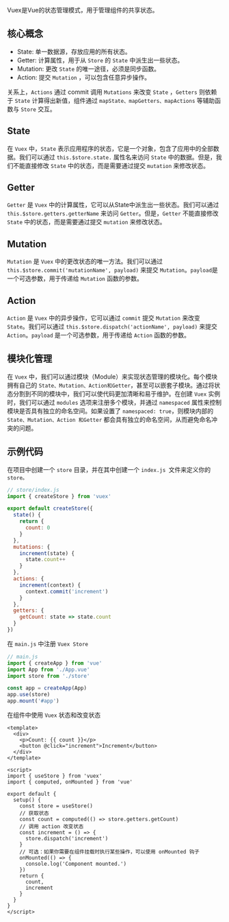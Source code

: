 Vuex是Vue的状态管理模式，用于管理组件的共享状态。

## 核心概念
* State: 单一数据源，存放应用的所有状态。
* Getter: 计算属性，用于从 `Store` 的 `State` 中派生出一些状态。
* Mutation: 更改 `State` 的唯一途径，必须是同步函数。
* Action: 提交 `Mutation` ，可以包含任意异步操作。 

关系上，`Actions` 通过 commit 调用 `Mutations` 来改变 `State` ，`Getters` 则依赖于 `State` 计算得出新值，组件通过 `mapState、mapGetters、mapActions` 等辅助函数与 `Store` 交互。

## State

在 `Vuex` 中，`State` 表示应用程序的状态，它是一个对象，包含了应用中的全部数据。我们可以通过 `this.$store.state.` 属性名来访问 `State` 中的数据。但是，我们不能直接修改 `State` 中的状态，而是需要通过提交 `mutation` 来修改状态。

## Getter
`Getter` 是 `Vuex` 中的计算属性，它可以从State中派生出一些状态。我们可以通过 `this.$store.getters.getterName` 来访问 `Getter`。但是，`Getter` 不能直接修改 `State` 中的状态，而是需要通过提交 `mutation` 来修改状态。

## Mutation
`Mutation` 是 `Vuex` 中的更改状态的唯一方法。我们可以通过 `this.$store.commit('mutationName', payload)` 来提交 `Mutation`。`payload`是一个可选参数，用于传递给 `Mutation` 函数的参数。

## Action
`Action` 是 `Vuex` 中的异步操作，它可以通过 `commit` 提交 `Mutation` 来改变 `State`。我们可以通过 `this.$store.dispatch('actionName', payload)` 来提交 `Action`。`payload` 是一个可选参数，用于传递给 `Action` 函数的参数。

## 模块化管理

在 `Vuex` 中，我们可以通过模块（Module）来实现状态管理的模块化。每个模块拥有自己的 `State、Mutation、Action和Getter`，甚至可以嵌套子模块。通过将状态分割到不同的模块中，我们可以使代码更加清晰和易于维护。在创建 `Vuex` 实例时，我们可以通过 `modules` 选项来注册多个模块，并通过 `namespaced` 属性来控制模块是否具有独立的命名空间。如果设置了 `namespaced: true`，则模块内部的 `State、Mutation、Action 和Getter` 都会具有独立的命名空间，从而避免命名冲突的问题。

## 示例代码
在项目中创建一个 `store` 目录，并在其中创建一个 `index.js `文件来定义你的 `store。`
```js
// store/index.js
import { createStore } from 'vuex'

export default createStore({
  state() {
    return {
      count: 0
    }
  },
  mutations: {
    increment(state) {
      state.count++
    }
  },
  actions: {
    increment(context) {
      context.commit('increment')
    }
  },
  getters: {
    getCount: state => state.count
  }
})
```
在 `main.js` 中注册 `Vuex Store`
```js
// main.js
import { createApp } from 'vue'
import App from './App.vue'
import store from './store'

const app = createApp(App)
app.use(store)
app.mount('#app')
```
在组件中使用 `Vuex` 状态和改变状态
```vue
<template>
  <div>
    <p>Count: {{ count }}</p>
    <button @click="increment">Increment</button>
  </div>
</template>

<script>
import { useStore } from 'vuex'
import { computed, onMounted } from 'vue'

export default {
  setup() {
    const store = useStore()
    // 获取状态
    const count = computed(() => store.getters.getCount)
    // 调用 action 改变状态
    const increment = () => {
      store.dispatch('increment')
    }
    // 可选：如果你需要在组件挂载时执行某些操作，可以使用 onMounted 钩子
    onMounted(() => {
      console.log('Component mounted.')
    })
    return {
      count,
      increment
    }
  }
}
</script>
```
